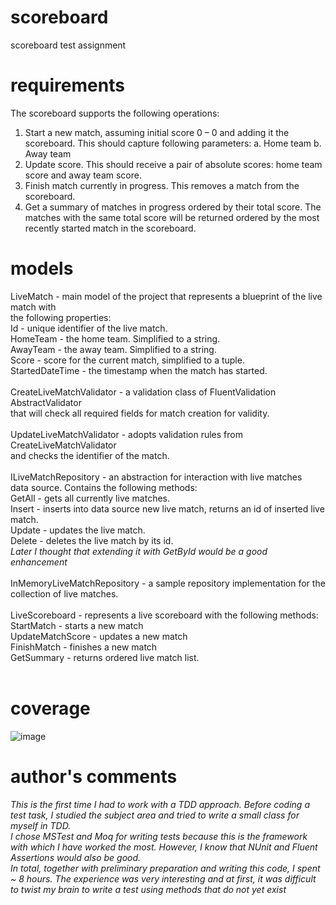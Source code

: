 # scoreboard
scoreboard test assignment

# requirements
The scoreboard supports the following operations: 
1. Start a new match, assuming initial score 0 – 0 and adding it the scoreboard. 
This should capture following parameters:
a. Home team
b. Away team
2. Update score. This should receive a pair of absolute scores: home team score and away 
team score. 
3. Finish match currently in progress. This removes a match from the scoreboard.
4. Get a summary of matches in progress ordered by their total score. The matches with the 
same total score will be returned ordered by the most recently started match in the 
scoreboard. 

# models
LiveMatch - main model of the project that represents a blueprint of the live match with <br>
the following properties: <br>
Id - unique identifier of the live match.<br>
HomeTeam - the home team. Simplified to a string.<br>
AwayTeam - the away team. Simplified to a string.<br>
Score - score for the current match, simplified to a tuple.<br>
StartedDateTime - the timestamp when the match has started.<br>
<br>
CreateLiveMatchValidator - a validation class of FluentValidation AbstractValidator<br>
that will check all required fields for match creation for validity.<br>
<br>
UpdateLiveMatchValidator - adopts validation rules from CreateLiveMatchValidator <br>
and checks the identifier of the match.<br>
<br>
ILiveMatchRepository - an abstraction for interaction with live matches<br>
data source. Contains the following methods:<br>
GetAll - gets all currently live matches.<br>
Insert - inserts into data source new live match, returns an id of inserted live match.<br>
Update - updates the live match.<br>
Delete - deletes the live match by its id.<br>
<i>Later I thought that extending it with GetById would be a good enhancement</i><br>
<br>
InMemoryLiveMatchRepository - a sample repository implementation for the collection of live matches.<br>
<br>
LiveScoreboard - represents a live scoreboard with the following methods: <br>
StartMatch - starts a new match <br>
UpdateMatchScore - updates a new match <br>
FinishMatch - finishes a new match <br>
GetSummary - returns ordered live match list. <br>
<br>
# coverage
![image](https://github.com/daros-bsnss/ScoreboardLib/assets/160322800/763a3aa6-7114-4822-936e-18ecad8f480e)

# author's comments
<i>
This is the first time I had to work with a TDD approach. 
Before coding a test task, I studied the subject area and tried to 
write a small class for myself in TDD.</i>
<br>
<i>
I chose MSTest and Moq for writing tests because this is the framework with which I have worked the most. 
However, I know that NUnit and Fluent Assertions would also be good.
</i>
<br>
<i>
In total, together with preliminary preparation and writing this code, I spent ~ 8 hours.
The experience was very interesting and at first, it was difficult 
to twist my brain to write a test using methods that do not yet exist</i>

